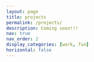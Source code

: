 ```yaml
---
layout: page
title: projects
permalink: /projects/
description: Coming soon!!!
nav: true
nav_order: 2
display_categories: [work, fun]
horizontal: false
---
```


